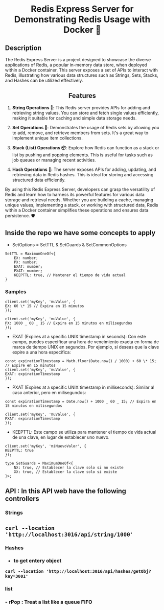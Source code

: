 <h1 align="center">Redis Express Server for Demonstrating Redis Usage with Docker 🚀 </h1>

## Description

The Redis Express Server is a project designed to showcase the diverse applications of Redis, a popular in-memory data store, when deployed within a Docker container. This server exposes a set of APIs to interact with Redis, illustrating how various data structures such as Strings, Sets, Stacks, and Hashes can be utilized effectively.

<h2 align="center">Features</h2>

1. **String Operations 📜**: This Redis server provides APIs for adding and retrieving string values. You can store and fetch single values efficiently, making it suitable for caching and simple data storage needs.

2. **Set Operations 🧩**: Demonstrates the usage of Redis sets by allowing you to add, remove, and retrieve members from sets. It's a great way to implement unique item collections.

3. **Stack (List) Operations 📦**: Explore how Redis can function as a stack or list by pushing and popping elements. This is useful for tasks such as job queues or managing recent activities.

4. **Hash Operations 🔑**: The server exposes APIs for adding, updating, and retrieving data in Redis hashes. This is ideal for storing and accessing structured data efficiently.

By using this Redis Express Server, developers can grasp the versatility of Redis and learn how to harness its powerful features for various data storage and retrieval needs. Whether you are building a cache, managing unique values, implementing a stack, or working with structured data, Redis within a Docker container simplifies these operations and ensures data persistence. 🛡️

## Inside the repo we have some concepts to apply

- SetOptions = SetTTL & SetGuards & SetCommonOptions

```
SetTTL = MaximumOneOf<{
    EX: number;
    PX: number;
    EXAT: number;
    PXAT: number;
    KEEPTTL: true, // Mantener el tiempo de vida actual
}
```

### Samples

```
client.set('myKey', 'muValue', {
EX: 60 \* 15 // Expira en 15 minutos
});
```

```
client.set('myKey', 'muValue', {
PX: 1000 _ 60 _ 15 // Expira en 15 minutos en milisegundos
});
```

- EXAT (Expires at a specific UNIX timestamp in seconds): Con este campo, puedes especificar una hora de vencimiento exacta en forma de marca de tiempo UNIX en segundos. Por ejemplo, si deseas que la clave expire a una hora específica:

```
const expirationTimestamp = Math.floor(Date.now() / 1000) + 60 \* 15; // Expire en 15 minutos
client.set('myKey', 'muValue', {
EXAT: expirationTimestamp
});
```

- PXAT (Expires at a specific UNIX timestamp in milliseconds): Similar al caso anterior, pero en milisegundos:

```
const expirationTimestamp = Date.now() + 1000 _ 60 _ 15; // Expira en 15 minutos en milisegundos

client.set('myKey', 'muValue', {
PXAT: expirationTimestamp
});
```

- KEEPTTL: Este campo se utiliza para mantener el tiempo de vida actual de una clave, en lugar de establecer uno nuevo.

```
client.set('myKey', 'miNuevoValor', {
KEEPTTL: true
});

type SetGuards = MaximumOneOf<{
    NX: true, // Establecer la clave solo si no existe
    XX: true, // Establecer la clave solo si existe
}>;
```

## API : In this API web have the following controllers

### Strings

<h2 align=" /api/string/set </h2>

```
curl --location 'http://localhost:3016/api/string/set' \
--header 'Content-Type: application/json' \
--data '{
"Key":"1000",
"Value":""

}'
```

<h3 align=" /api/string/get </h3>

```
curl --location 'http://localhost:3016/api/string/1000'

```

<h3 align=" /api/string/del </h3>

```
curl --location --request DELETE 'http://localhost:3016/api/string/1000'
```

### Hashes

<h3 align=" /api/hashes/set </h3>

- Simple value

```
  curl --location 'http://localhost:3016/api/hashes/set' \
  --header 'Content-Type: application/json' \
  --data '{
    "Key":"1000",
    "Value":"El resplandor"

}'
```

- Object

```
curl --location 'http://localhost:3016/api/hashes/setObj' \
--header 'Content-Type: application/json' \
--data '{
    "Key":"3001",

    "Value" : {
    "name": "Marcelo",
    "surname": "Oviedo",
    "company": "Konecta",
    "age": 29
    }
}'
```

<h3 align=" /api/hashes/getObj </h3>

- to get entery object

```
curl --location 'http://localhost:3016/api/hashes/getObj?key=3001'
```

<h3 align=" /api/hashes/get </h3>

- to get spesific field

```
curl --location 'http://localhost:3016/api/hashes/get?key=2000&field=runners'
```

### list

<h3 align=" /api/hashes/push </h3>

- Push : adds a new element to the head of a lis

```
curl --location 'http://localhost:3016/api/list/push' \
--header 'Content-Type: application/json' \
--data '{
"Group":"runners",
"Key":"10k",
"Data":"102"
}'
```

<h3 align=" /api/hashes/rpop </h3>
- rPop : Treat a list like a queue FIFO

<h3 align=" /api/hashes/lpop </h3>
- rPop : Treat a list like a stack (LIFO) lastIn- Last out:

```

```

